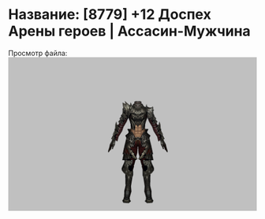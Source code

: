 # Название: [8779] +12 Доспех Арены героев | Ассасин-Мужчина

Просмотр файла:
![p060031.png](p060031.png)